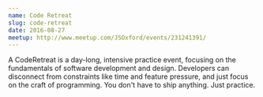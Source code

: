 ```yaml
---
name: Code Retreat
slug: code-retreat
date: 2016-08-27
meetup: http://www.meetup.com/JSOxford/events/231241391/
---
```


A CodeRetreat is a day-long, intensive practice event, focusing on the fundamentals of software development and design. Developers can disconnect from constraints like time and feature pressure, and just focus on the craft of programming. You don't have to ship anything. Just practice.
